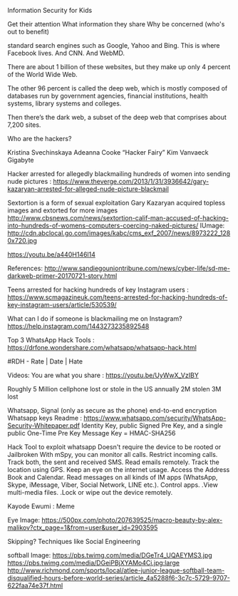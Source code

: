 Information Security for Kids

Get their attention
What information they share
Why be concerned (who's out to benefit)

standard search engines such as Google, Yahoo and Bing. This is where Facebook lives. And CNN. And WebMD.

There are about 1 billion of these websites, but they make up only 4 percent of the World Wide Web.

The other 96 percent is called the deep web, which is mostly composed of databases run by government agencies, financial institutions, health systems, library systems and colleges.

Then there’s the dark web, a subset of the deep web that comprises about 7,200 sites.

Who are the hackers?

Kristina Svechinskaya
Adeanna Cooke “Hacker Fairy”
Kim Vanvaeck Gigabyte




Hacker arrested for allegedly blackmailing hundreds of women into sending nude pictures : https://www.theverge.com/2013/1/31/3936642/gary-kazaryan-arrested-for-alleged-nude-picture-blackmail

Sextortion is a form of sexual exploitation
Gary Kazaryan acquired topless images and extorted for more images
http://www.cbsnews.com/news/sextortion-calif-man-accused-of-hacking-into-hundreds-of-womens-computers-coercing-naked-pictures/
IUmage: http://cdn.abclocal.go.com/images/kabc/cms_exf_2007/news/8973222_1280x720.jpg

https://youtu.be/a440H146l14


References: http://www.sandiegouniontribune.com/news/cyber-life/sd-me-darkweb-primer-20170721-story.html

Teens arrested for hacking hundreds of key Instagram users : https://www.scmagazineuk.com/teens-arrested-for-hacking-hundreds-of-key-instagram-users/article/530539/

What can I do if someone is blackmailing me on Instagram?
https://help.instagram.com/1443273235892548

Top 3 WhatsApp Hack Tools : https://drfone.wondershare.com/whatsapp/whatsapp-hack.html

#RDH - Rate | Date | Hate


Videos:
You are what you share : https://youtu.be/UyWwX_VzIBY

Roughly 5 Million cellphone lost or stole in the US annually
2M stolen 3M lost

Whatsapp, Signal (only as secure as the phone)
end-to-end encryption
Whatsapp keys Readme : https://www.whatsapp.com/security/WhatsApp-Security-Whitepaper.pdf
Identity Key, public Signed Pre Key, and a single public One-Time Pre Key
Message Key = HMAC-SHA256

Hack Tool to exploit whatsapp
Doesn't require the device to be rooted or Jailbroken
With mSpy, you can monitor all calls.
Restrict incoming calls.
Track both, the sent and received SMS.
Read emails remotely.
Track the location using GPS.
Keep an eye on the internet usage.
Access the Address Book and Calendar.
Read messages on all kinds of IM apps (WhatsApp, Skype, iMessage, Viber, Social Network, LINE etc.).
Control apps.
.View multi-media files.
.Lock or wipe out the device remotely.


Kayode Ewumi : Meme


Eye Image: https://500px.com/photo/207639525/macro-beauty-by-alex-malikov?ctx_page=1&from=user&user_id=2903595


Skipping?
Techniques like
Social Engineering




softball Image: https://pbs.twimg.com/media/DGeTr4_UQAEYMS3.jpg
https://pbs.twimg.com/media/DGeiPBjXYAMo4Ci.jpg:large
http://www.richmond.com/sports/local/atlee-junior-league-softball-team-disqualified-hours-before-world-series/article_4a5288f6-3c7c-5729-9707-622faa74e37f.html
